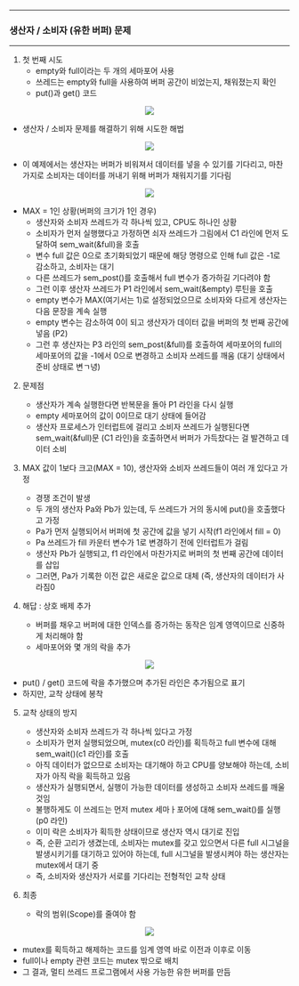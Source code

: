 -----
### 생산자 / 소비자 (유한 버퍼) 문제
-----
1. 첫 번째 시도
   - empty와 full이라는 두 개의 세마포어 사용
   - 쓰레드는 empty와 full을 사용하여 버퍼 공간이 비었는지, 채워졌는지 확인
   - put()과 get() 코드
<div align="center">
<img src="https://github.com/user-attachments/assets/87dfcca8-1e07-4d23-8407-0cfdb0a7d261">
</div>

  - 생산자 / 소비자 문제를 해결하기 위해 시도한 해법
<div align="center">
<img src="https://github.com/user-attachments/assets/27673bea-d436-498a-8cf5-0113326d51fb">
</div>

  - 이 예제에서는 생산자는 버퍼가 비워져서 데이터를 넣을 수 있기를 기다리고, 마찬가지로 소비자는 데이터를 꺼내기 위해 버퍼가 채워지기를 기다림

<div align="center">
<img src="https://github.com/user-attachments/assets/73af59e4-d6c5-45ad-9e04-7779774cd9aa">
</div>

  - MAX = 1인 상황(버퍼의 크기가 1인 경우)
    + 생산자와 소비자 쓰레드가 각 하나씩 있고, CPU도 하나인 상황
    + 소비자가 먼저 실행했다고 가정하면 쇠자 쓰레드가 그림에서 C1 라인에 먼저 도달하여 sem_wait(&full)을 호출
    + 변수 full 값은 0으로 초기화되었기 때문에 해당 명령으로 인해 full 값은 -1로 감소하고, 소비자는 대기
    + 다른 쓰레드가 sem_post()를 호출해서 full 변수가 증가하길 기다려야 함
    + 그런 이후 생산자 쓰레드가 P1 라인에서 sem_wait(&empty) 루틴을 호출
    + empty 변수가 MAX(여기서는 1)로 설정되었으므로 소비자와 다르게 생산자는 다음 문장을 계속 실행
    + empty 변수는 감소하여 0이 되고 생산자가 데이터 값을 버퍼의 첫 번째 공간에 넣음 (P2)
    + 그런 후 생산자는 P3 라인의 sem_post(&full)를 호출하여 세마포어의 full의 세마포어의 값을 -1에서 0으로 변경하고 소비자 쓰레드를 깨움 (대기 상태에서 준비 상태로 변ㄱ녕)

2. 문제점
   - 생산자가 계속 실행한다면 반복문을 돌아 P1 라인을 다시 실행
   - empty 세마포어의 값이 0이므로 대기 상태에 들어감
   - 생산자 프로세스가 인터럽트에 걸리고 소비자 쓰레드가 실행된다면 sem_wait(&full)문 (C1 라인)을 호출하면서 버퍼가 가득찼다는 걸 발견하고 데이터 소비

3. MAX 값이 1보다 크고(MAX = 10), 생산자와 소비자 쓰레드들이 여러 개 있다고 가정
   - 경쟁 조건이 발생
   - 두 개의 생산자 Pa와 Pb가 있는데, 두 쓰레드가 거의 동시에 put()을 호출했다고 가정
   - Pa가 먼저 실행되어서 버퍼에 첫 공간에 값을 넣기 시작(f1 라인에서 fill = 0)
   - Pa 쓰레드가 fill 카운터 변수가 1로 변경하기 전에 인터럽트가 걸림
   - 생산자 Pb가 실행되고, f1 라인에서 마찬가지로 버퍼의 첫 번째 공간에 데이터를 삽입
   - 그러면, Pa가 기록한 이전 값은 새로운 값으로 대체 (즉, 생산자의 데이터가 사라짐0

4. 해답 : 상호 배제 추가
   - 버퍼를 채우고 버퍼에 대한 인덱스를 증가하는 동작은 임계 영역이므로 신중하게 처리해야 함
   - 세마포어와 몇 개의 락을 추가
<div align="center">
<img src="https://github.com/user-attachments/assets/d9dd3b20-057b-42b9-931b-0c9e437bc003">
</div>

   - put() / get() 코드에 락을 추가했으며 추가된 라인은 추가됨으로 표기
   - 하지만, 교착 상태에 봉착

5. 교착 상태의 방지
   - 생산자와 소비자 쓰레드가 각 하나씩 있다고 가정
   - 소비자가 먼저 실행되었으며, mutex(c0 라인)를 획득하고 full 변수에 대해 sem_wait()(c1 라인)를 호출
   - 아직 데이터가 없으므로 소비자는 대기해야 하고 CPU를 양보해야 하는데, 소비자가 아직 락을 획득하고 있음
   - 생산자가 실행되면서, 실행이 가능한 데이터를 생성하고 소비자 쓰레드를 깨울 것임
   - 불행하게도 이 쓰레드는 먼저 mutex 세마ㅏ포어에 대해 sem_wait()를 실행 (p0 라인)
   - 이미 락은 소비자가 획득한 상태이므로 생산자 역시 대기로 진입
   - 즉, 순환 고리가 생겼는데, 소비자는 mutex를 갖고 있으면서 다른 full 시그널을 발생시키기를 대기하고 있어야 하는데, full 시그널을 발생시켜야 하는 생산자는 mutex에서 대기 중
   - 즉, 소비자와 생산자가 서로를 기다리는 전형적인 교착 상태

6. 최종
   - 락의 범위(Scope)를 줄여야 함
<div align="center">
<img src="https://github.com/user-attachments/assets/a7aee965-ea6a-4ef7-9cf4-14c07ccf190f">
</div>

   - mutex를 획득하고 해제하는 코드를 임계 영역 바로 이전과 이후로 이동
   - full이나 empty 관련 코드는 mutex 밖으로 배치
   - 그 결과, 멀티 쓰레드 프로그램에서 사용 가능한 유한 버퍼를 만듬

